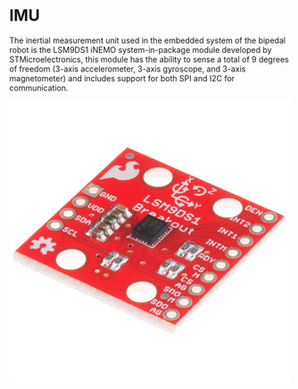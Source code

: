 # IMU

The inertial measurement unit used in the embedded system of the bipedal robot is the LSM9DS1 iNEMO system-in-package module developed by STMicroelectronics, this module has the ability to sense a total of 9 degrees of freedom (3-axis accelerometer, 3-axis gyroscope, and 3-axis magnetometer) and includes support for both SPI and I2C for communication. 

![IMU_picture](assets/IMU_LSM9DS1.jpg)

